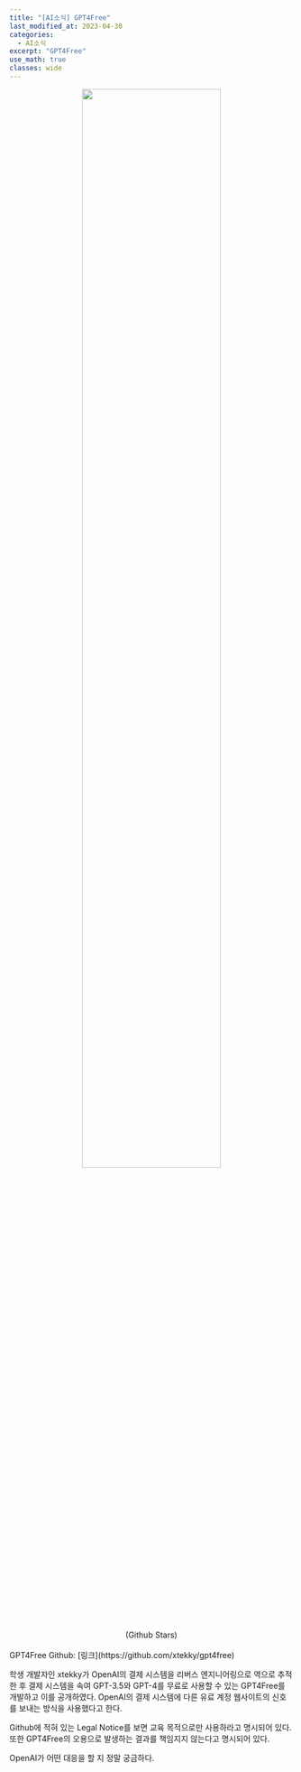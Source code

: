 ```yaml
---
title: "[AI소식] GPT4Free"
last_modified_at: 2023-04-30
categories:
  - AI소식
excerpt: "GPT4Free"
use_math: true
classes: wide
---
```


<center>
  <img src='{{"/assets/img/gpt4free/gpt4free-stars.svg" | relative_url}}' width="70%"><br>
  (Github Stars)
</center>
<br>
GPT4Free Github: [링크](https://github.com/xtekky/gpt4free)

학생 개발자인 xtekky가 OpenAI의 결제 시스템을 리버스 엔지니어링으로 역으로 추적한 후 결제 시스템을 속여 GPT-3.5와 GPT-4를 무료로 사용할 수 있는 GPT4Free를 개발하고 이를 공개하였다. OpenAI의 결제 시스템에 다른 유료 계정 웹사이트의 신호를 보내는 방식을 사용했다고 한다. 

Github에 적혀 있는 Legal Notice를 보면 교육 목적으로만 사용하라고 명시되어 있다. 또한 GPT4Free의 오용으로 발생하는 결과를 책임지지 않는다고 명시되어 있다. 

OpenAI가 어떤 대응을 할 지 정말 궁금하다. 